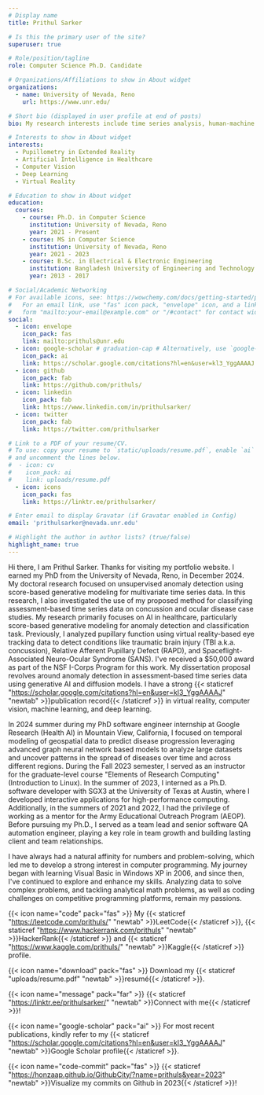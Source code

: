```yaml
---
# Display name
title: Prithul Sarker

# Is this the primary user of the site?
superuser: true

# Role/position/tagline
role: Computer Science Ph.D. Candidate

# Organizations/Affiliations to show in About widget
organizations:
  - name: University of Nevada, Reno
    url: https://www.unr.edu/

# Short bio (displayed in user profile at end of posts)
bio: My research interests include time series analysis, human-machine perception, computer vision, and deep learning.

# Interests to show in About widget
interests:
  - Pupillometry in Extended Reality
  - Artificial Intelligence in Healthcare
  - Computer Vision
  - Deep Learning
  - Virtual Reality

# Education to show in About widget
education:
  courses:
    - course: Ph.D. in Computer Science
      institution: University of Nevada, Reno
      year: 2021 - Present
    - course: MS in Computer Science
      institution: University of Nevada, Reno
      year: 2021 - 2023
    - course: B.Sc. in Electrical & Electronic Engineering
      institution: Bangladesh University of Engineering and Technology
      year: 2013 - 2017

# Social/Academic Networking
# For available icons, see: https://wowchemy.com/docs/getting-started/page-builder/#icons
#   For an email link, use "fas" icon pack, "envelope" icon, and a link in the
#   form "mailto:your-email@example.com" or "/#contact" for contact widget.
social:
  - icon: envelope
    icon_pack: fas
    link: mailto:prithuls@unr.edu
  - icon: google-scholar # graduation-cap # Alternatively, use `google-scholar` icon from `ai` icon pack
    icon_pack: ai
    link: https://scholar.google.com/citations?hl=en&user=kl3_YggAAAAJ
  - icon: github
    icon_pack: fab
    link: https://github.com/prithuls/
  - icon: linkedin
    icon_pack: fab
    link: https://www.linkedin.com/in/prithulsarker/
  - icon: twitter
    icon_pack: fab
    link: https://twitter.com/prithulsarker

# Link to a PDF of your resume/CV.
# To use: copy your resume to `static/uploads/resume.pdf`, enable `ai` icons in `params.toml`,
# and uncomment the lines below.
#  - icon: cv
#    icon_pack: ai
#    link: uploads/resume.pdf
  - icon: icons
    icon_pack: fas
    link: https://linktr.ee/prithulsarker/

# Enter email to display Gravatar (if Gravatar enabled in Config)
email: 'prithulsarker@nevada.unr.edu'

# Highlight the author in author lists? (true/false)
highlight_name: true
---
```

Hi there, I am Prithul Sarker. Thanks for visiting my portfolio website. I earned my PhD from the University of Nevada, Reno, in December 2024. My doctoral research focused on unsupervised anomaly detection using score-based generative modeling for multivariate time series data. In this research, I also investigated the use of my proposed method for classifying assessment-based time series data on concussion and ocular disease case studies. My research primarily focuses on AI in healthcare, particularly score-based generative modeling for anomaly detection and classification task. Previously, I analyzed pupillary function using virtual reality-based eye tracking data to detect conditions like traumatic brain injury (TBI a.k.a. concussion), Relative Afferent Pupillary Defect (RAPD), and Spaceflight-Associated Neuro-Ocular Syndrome (SANS). I've received a $50,000 award as part of the NSF I-Corps Program for this work. My dissertation proposal revolves around anomaly detection in assessment-based time series data using generative AI and diffusion models. I have a strong {{< staticref "https://scholar.google.com/citations?hl=en&user=kl3_YggAAAAJ" "newtab" >}}publication record{{< /staticref >}} in virtual reality, computer vision, machine learning, and deep learning. 

In 2024 summer during my PhD software engineer internship at Google Research (Health AI) in Mountain View, California, I focused on temporal modeling of geospatial data to predict disease progression leveraging advanced graph neural network based models to analyze large datasets and uncover patterns in the spread of diseases over time and across different regions. During the Fall 2023 semester, I served as an instructor for the graduate-level course "Elements of Research Computing" (Introduction to Linux). In the summer of 2023, I interned as a Ph.D. software developer with SGX3 at the University of Texas at Austin, where I developed interactive applications for high-performance computing. Additionally, in the summers of 2021 and 2022, I had the privilege of working as a mentor for the Army Educational Outreach Program (AEOP). Before pursuing my Ph.D., I served as a team lead and senior software QA automation engineer, playing a key role in team growth and building lasting client and team relationships.

I have always had a natural affinity for numbers and problem-solving, which led me to develop a strong interest in computer programming. My journey began with learning Visual Basic in Windows XP in 2006, and since then, I've continued to explore and enhance my skills. Analyzing data to solve complex problems, and tackling analytical math problems, as well as coding challenges on competitive programming platforms, remain my passions. 

{{< icon name="code" pack="fas" >}} My {{< staticref "https://leetcode.com/prithuls/" "newtab" >}}LeetCode{{< /staticref >}}, {{< staticref "https://www.hackerrank.com/prithuls" "newtab" >}}HackerRank{{< /staticref >}} and {{< staticref "https://www.kaggle.com/prithuls/" "newtab" >}}Kaggle{{< /staticref >}} profile.

{{< icon name="download" pack="fas" >}} Download my {{< staticref "uploads/resume.pdf" "newtab" >}}resumé{{< /staticref >}}.

{{< icon name="message" pack="far" >}} {{< staticref "https://linktr.ee/prithulsarker/" "newtab" >}}Connect with me{{< /staticref >}}!

{{< icon name="google-scholar" pack="ai" >}} For most recent publications, kindly refer to my {{< staticref "https://scholar.google.com/citations?hl=en&user=kl3_YggAAAAJ" "newtab" >}}Google Scholar profile{{< /staticref >}}.

{{< icon name="code-commit" pack="fas" >}} {{< staticref "https://honzaap.github.io/GithubCity/?name=prithuls&year=2023" "newtab" >}}Visualize my commits on Github in 2023{{< /staticref >}}!
